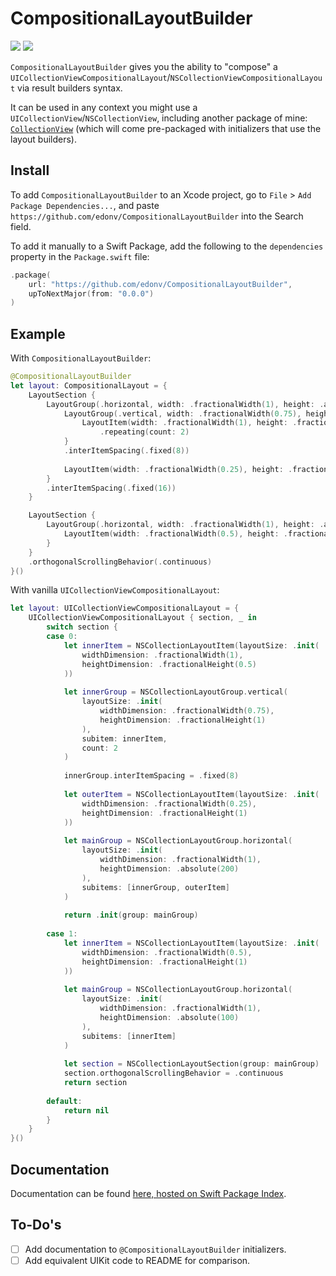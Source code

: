 # CompositionalLayoutBuilder

[![](https://img.shields.io/endpoint?url=https%3A%2F%2Fswiftpackageindex.com%2Fapi%2Fpackages%2Fedonv%2FCompositionalLayoutBuilder%2Fbadge%3Ftype%3Dswift-versions)](https://swiftpackageindex.com/edonv/CompositionalLayoutBuilder)
[![](https://img.shields.io/endpoint?url=https%3A%2F%2Fswiftpackageindex.com%2Fapi%2Fpackages%2Fedonv%2FCompositionalLayoutBuilder%2Fbadge%3Ftype%3Dplatforms)](https://swiftpackageindex.com/edonv/CompositionalLayoutBuilder)

`CompositionalLayoutBuilder` gives you the ability to "compose" a `UICollectionViewCompositionalLayout`/`NSCollectionViewCompositionalLayout` via result builders syntax.

It can be used in any context you might use a `UICollectionView`/`NSCollectionView`, including another package of mine: [`CollectionView`](https://github.com/edonv/CollectionView) (which will come pre-packaged with initializers that use the layout builders).

## Install

To add `CompositionalLayoutBuilder` to an Xcode project, go to `File` > `Add Package Dependencies...`, and paste `https://github.com/edonv/CompositionalLayoutBuilder` into the Search field.

To add it manually to a Swift Package, add the following to the `dependencies` property in the `Package.swift` file:

```swift
.package(
    url: "https://github.com/edonv/CompositionalLayoutBuilder",
    upToNextMajor(from: "0.0.0")
)
```

## Example

With `CompositionalLayoutBuilder`:

```swift
@CompositionalLayoutBuilder
let layout: CompositionalLayout = {
    LayoutSection {
        LayoutGroup(.horizontal, width: .fractionalWidth(1), height: .absolute(200)) {
            LayoutGroup(.vertical, width: .fractionalWidth(0.75), height: .fractionalHeight(1)) {
                LayoutItem(width: .fractionalWidth(1), height: .fractionalHeight(0.5))
                    .repeating(count: 2)
            }
            .interItemSpacing(.fixed(8))
            
            LayoutItem(width: .fractionalWidth(0.25), height: .fractionalHeight(1))
        }
        .interItemSpacing(.fixed(16))
    }

    LayoutSection {
        LayoutGroup(.horizontal, width: .fractionalWidth(1), height: .absolute(100)) {
            LayoutItem(width: .fractionalWidth(0.5), height: .fractionalHeight(1))
        }
    }
    .orthogonalScrollingBehavior(.continuous)
}()
```

With vanilla `UICollectionViewCompositionalLayout`:

```swift
let layout: UICollectionViewCompositionalLayout = {
    UICollectionViewCompositionalLayout { section, _ in
        switch section {
        case 0:
            let innerItem = NSCollectionLayoutItem(layoutSize: .init(
                widthDimension: .fractionalWidth(1),
                heightDimension: .fractionalHeight(0.5)
            ))
            
            let innerGroup = NSCollectionLayoutGroup.vertical(
                layoutSize: .init(
                    widthDimension: .fractionalWidth(0.75),
                    heightDimension: .fractionalHeight(1)
                ),
                subitem: innerItem,
                count: 2
            )
            
            innerGroup.interItemSpacing = .fixed(8)
            
            let outerItem = NSCollectionLayoutItem(layoutSize: .init(
                widthDimension: .fractionalWidth(0.25),
                heightDimension: .fractionalHeight(1)
            ))
            
            let mainGroup = NSCollectionLayoutGroup.horizontal(
                layoutSize: .init(
                    widthDimension: .fractionalWidth(1),
                    heightDimension: .absolute(200)
                ),
                subitems: [innerGroup, outerItem]
            )
            
            return .init(group: mainGroup)
            
        case 1:
            let innerItem = NSCollectionLayoutItem(layoutSize: .init(
                widthDimension: .fractionalWidth(0.5),
                heightDimension: .fractionalHeight(1)
            ))
            
            let mainGroup = NSCollectionLayoutGroup.horizontal(
                layoutSize: .init(
                    widthDimension: .fractionalWidth(1),
                    heightDimension: .absolute(100)
                ),
                subitems: [innerItem]
            )
            
            let section = NSCollectionLayoutSection(group: mainGroup)
            section.orthogonalScrollingBehavior = .continuous
            return section
            
        default:
            return nil
        }
    }
}()
```

## Documentation

Documentation can be found [here, hosted on Swift Package Index](https://swiftpackageindex.com/edonv/CompositionalLayoutBuilder//documentation/compositionallayoutbuilder).

## To-Do's

- [ ] Add documentation to `@CompositionalLayoutBuilder` initializers.
- [ ] Add equivalent UIKit code to README for comparison.
